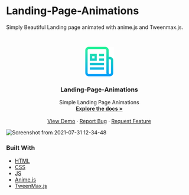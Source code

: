 # Landing-Page-Animations
Simply Beautiful Landing page animated with anime.js and Tweenmax.js.

<!--
*** Thanks for checking out this README Template. If you have a suggestion that would
*** make this better, please fork the repo and create a pull request or simply open
*** an issue with the tag "enhancement".
*** Thanks again! Now go create something AMAZING! :D
***
***
***
*** To avoid retyping too much info. Do a search and replace for the following:
*** github_username, repo_name, twitter_handle, email
-->





<!-- PROJECT SHIELDS -->
<!--
*** I'm using markdown "reference style" links for readability.
*** Reference links are enclosed in brackets [ ] instead of parentheses ( ).
*** See the bottom of this document for the declaration of the reference variables
*** for contributors-url, forks-url, etc. This is an optional, concise syntax you may use.
*** https://www.markdownguide.org/basic-syntax/#reference-style-links
-->




<!-- PROJECT LOGO -->
<br />
<p align="center">
  <a href="https://github.com/github_username/repo_name">
    <img src="images/logo.png" alt="Logo" width="80" height="80">
  </a>

  <h3 align="center">Landing-Page-Animations</h3>

  <p align="center">
   Simple Landing Page Animations
    <br />
    <a href="https://github.com/enraiha0307/Landing-Page-Animations"><strong>Explore the docs »</strong></a>
    <br />
    <br />
    <a href="https://enraiha0307.github.io/Landing-Page-Animations/">View Demo</a>
    ·
    <a href="https://github.com/enraiha0307/Landing-Page-Animations/issues">Report Bug</a>
    ·
    <a href="https://github.com/enraiha0307/Landing-Page-Animations/issues">Request Feature</a>
  </p>
</p>


![Screenshot from 2021-07-31 12-34-48](https://user-images.githubusercontent.com/26249973/127732247-87bf769d-6c7c-437b-8e91-e4f282efcb1c.png)

### Built With

* [HTML]()
* [CSS]()
* [JS]()
* [Anime.js]()
* [TweenMax.js]()













